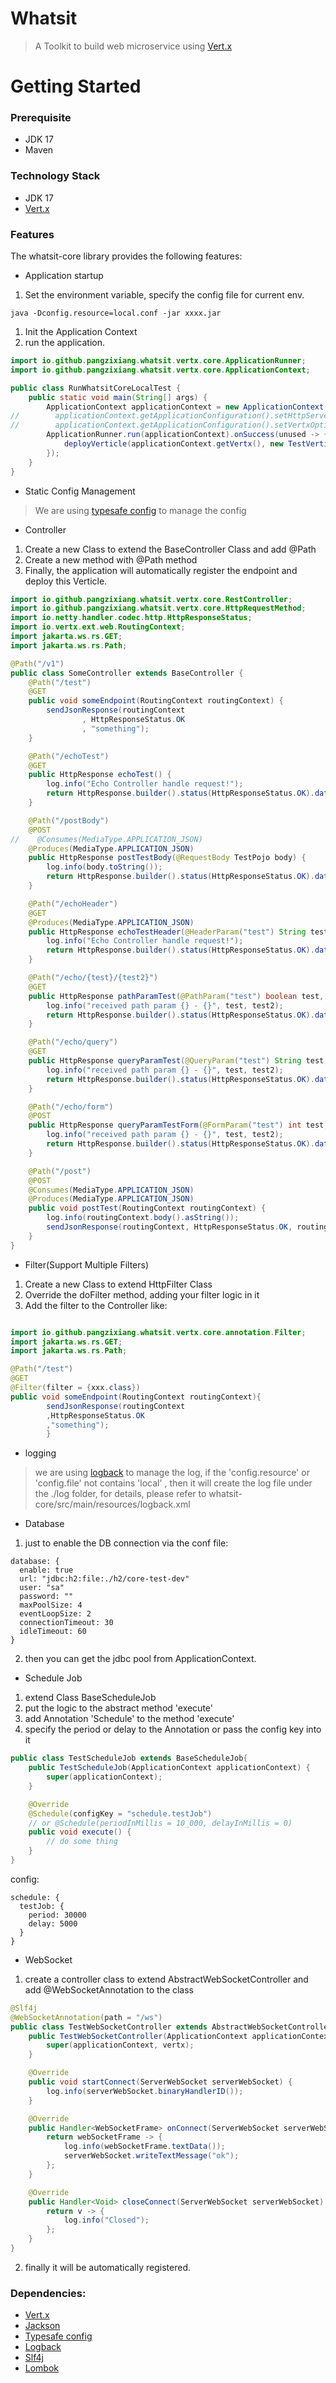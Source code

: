 # Whatsit
> A Toolkit to build web microservice using [Vert.x](https://vertx.io)

# Getting Started
### Prerequisite
- JDK 17
- Maven

### Technology Stack
- JDK 17
- [Vert.x](https://vertx.io)

### Features
The whatsit-core library provides the following features:

- Application startup
1. Set the environment variable, specify the config file for current env.
```shell
java -Dconfig.resource=local.conf -jar xxxx.jar
```
1. Init the Application Context
2. run the application.

```java
import io.github.pangzixiang.whatsit.vertx.core.ApplicationRunner;
import io.github.pangzixiang.whatsit.vertx.core.ApplicationContext;

public class RunWhatsitCoreLocalTest {
    public static void main(String[] args) {
        ApplicationContext applicationContext = new ApplicationContext();
//        applicationContext.getApplicationConfiguration().setHttpServerOptions(new HttpServerOptions().setLogActivity(true));
//        applicationContext.getApplicationConfiguration().setVertxOptions(new VertxOptions());
        ApplicationRunner.run(applicationContext).onSuccess(unused -> {
            deployVerticle(applicationContext.getVertx(), new TestVerticle());
        });
    }
}
```
- Static Config Management
> We are using [typesafe config](https://github.com/lightbend/config) to manage the config

- Controller
1. Create a new Class to extend the BaseController Class and add @Path
2. Create a new method with @Path method
3. Finally, the application will automatically register the endpoint and deploy this Verticle.

```java
import io.github.pangzixiang.whatsit.vertx.core.RestController;
import io.github.pangzixiang.whatsit.vertx.core.HttpRequestMethod;
import io.netty.handler.codec.http.HttpResponseStatus;
import io.vertx.ext.web.RoutingContext;
import jakarta.ws.rs.GET;
import jakarta.ws.rs.Path;

@Path("/v1")
public class SomeController extends BaseController {
    @Path("/test")
    @GET
    public void someEndpoint(RoutingContext routingContext) {
        sendJsonResponse(routingContext
                , HttpResponseStatus.OK
                , "something");
    }

    @Path("/echoTest")
    @GET
    public HttpResponse echoTest() {
        log.info("Echo Controller handle request!");
        return HttpResponse.builder().status(HttpResponseStatus.OK).data("echo").build();
    }

    @Path("/postBody")
    @POST
//    @Consumes(MediaType.APPLICATION_JSON)
    @Produces(MediaType.APPLICATION_JSON)
    public HttpResponse postTestBody(@RequestBody TestPojo body) {
        log.info(body.toString());
        return HttpResponse.builder().status(HttpResponseStatus.OK).data(body).build();
    }

    @Path("/echoHeader")
    @GET
    @Produces(MediaType.APPLICATION_JSON)
    public HttpResponse echoTestHeader(@HeaderParam("test") String test) {
        log.info("Echo Controller handle request!");
        return HttpResponse.builder().status(HttpResponseStatus.OK).data(test).build();
    }

    @Path("/echo/{test}/{test2}")
    @GET
    public HttpResponse pathParamTest(@PathParam("test") boolean test, @PathParam("test2") boolean test2) {
        log.info("received path param {} - {}", test, test2);
        return HttpResponse.builder().status(HttpResponseStatus.OK).data(test&&test2).build();
    }

    @Path("/echo/query")
    @GET
    public HttpResponse queryParamTest(@QueryParam("test") String test, @QueryParam("test2") String test2) {
        log.info("received path param {} - {}", test, test2);
        return HttpResponse.builder().status(HttpResponseStatus.OK).data(test + test2).build();
    }

    @Path("/echo/form")
    @POST
    public HttpResponse queryParamTestForm(@FormParam("test") int test, @FormParam("test2") int test2) {
        log.info("received path param {} - {}", test, test2);
        return HttpResponse.builder().status(HttpResponseStatus.OK).data(test + test2).build();
    }

    @Path("/post")
    @POST
    @Consumes(MediaType.APPLICATION_JSON)
    @Produces(MediaType.APPLICATION_JSON)
    public void postTest(RoutingContext routingContext) {
        log.info(routingContext.body().asString());
        sendJsonResponse(routingContext, HttpResponseStatus.OK, routingContext.body().asString());
    }
}
```

- Filter(Support Multiple Filters)
1. Create a new Class to extend HttpFilter Class
2. Override the doFilter method, adding your filter logic in it
3. Add the filter to the Controller like:

```java

import io.github.pangzixiang.whatsit.vertx.core.annotation.Filter;
import jakarta.ws.rs.GET;
import jakarta.ws.rs.Path;

@Path("/test")
@GET
@Filter(filter = {xxx.class})
public void someEndpoint(RoutingContext routingContext){
        sendJsonResponse(routingContext
        ,HttpResponseStatus.OK
        ,"something");
        }
```

- logging
> we are using [logback](https://github.com/qos-ch/logback) to manage the log, if the 'config.resource' or 'config.file' not contains 'local'
> , then it will create the log file under the ./log folder,
> for details, please refer to whatsit-core/src/main/resources/logback.xml

- Database
1. just to enable the DB connection via the conf file:
```text
database: {
  enable: true
  url: "jdbc:h2:file:./h2/core-test-dev"
  user: "sa"
  password: ""
  maxPoolSize: 4
  eventLoopSize: 2
  connectionTimeout: 30
  idleTimeout: 60
}
```
2. then you can get the jdbc pool from ApplicationContext.

- Schedule Job
1. extend Class BaseScheduleJob
2. put the logic to the abstract method 'execute'
3. add Annotation 'Schedule' to the method 'execute'
4. specify the period or delay to the Annotation or pass the config key into it
```java
public class TestScheduleJob extends BaseScheduleJob{
    public TestScheduleJob(ApplicationContext applicationContext) {
        super(applicationContext);
    }

    @Override
    @Schedule(configKey = "schedule.testJob")
    // or @Schedule(periodInMillis = 10_000, delayInMillis = 0)
    public void execute() {
        // do some thing
    }
}
```
config:
```text
schedule: {
  testJob: {
    period: 30000
    delay: 5000
  }
}
```

- WebSocket
1. create a controller class to extend AbstractWebSocketController and add @WebSocketAnnotation to the class
```java
@Slf4j
@WebSocketAnnotation(path = "/ws")
public class TestWebSocketController extends AbstractWebSocketController {
    public TestWebSocketController(ApplicationContext applicationContext, Vertx vertx) {
        super(applicationContext, vertx);
    }

    @Override
    public void startConnect(ServerWebSocket serverWebSocket) {
        log.info(serverWebSocket.binaryHandlerID());
    }

    @Override
    public Handler<WebSocketFrame> onConnect(ServerWebSocket serverWebSocket) {
        return webSocketFrame -> {
            log.info(webSocketFrame.textData());
            serverWebSocket.writeTextMessage("ok");
        };
    }

    @Override
    public Handler<Void> closeConnect(ServerWebSocket serverWebSocket) {
        return v -> {
            log.info("Closed");
        };
    }
}
```
2. finally it will be automatically registered.

### Dependencies:
- [Vert.x](https://vertx.io)
- [Jackson](https://github.com/FasterXML/jackson)
- [Typesafe config](https://github.com/lightbend/config)
- [Logback](https://github.com/qos-ch/logback)
- [Slf4j](https://github.com/qos-ch/slf4j)
- [Lombok](https://github.com/projectlombok/lombok)
